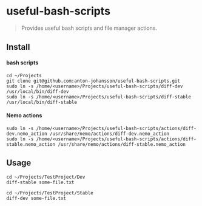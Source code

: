# useful-bash-scripts

> Provides useful bash scripts and file manager actions.

## Install

#### bash scripts

```
cd ~/Projects
git clone git@github.com:anton-johansson/useful-bash-scripts.git
sudo ln -s /home/<username>/Projects/useful-bash-scripts/diff-dev /usr/local/bin/diff-dev
sudo ln -s /home/<username>/Projects/useful-bash-scripts/diff-stable /usr/local/bin/diff-stable
```

#### Nemo actions
```
sudo ln -s /home/<username>/Projects/useful-bash-scripts/actions/diff-dev.nemo_action /usr/share/nemo/actions/diff-dev.nemo_action
sudo ln -s /home/<username>/Projects/useful-bash-scripts/actions/diff-stable.nemo_action /usr/share/nemo/actions/diff-stable.nemo_action
```

## Usage

```
cd ~/Projects/TestProject/Dev
diff-stable some-file.txt

cd ~/Projects/TestProject/Stable
diff-dev some-file.txt
```

